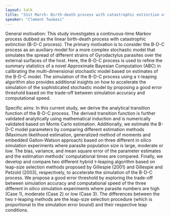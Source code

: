 ```yaml
---
layout: talk
title: "31st March: Birth-death process with catastrophic extinction of gyrodactylid parasites: analytical proof and model fitting via hybrid τ-leaping stochastic simulations"
speaker: "Clement Twumasi"
---
```


General motivation: This study investigates a continuous-time Markov process dubbed as the linear birth-death process with catastrophic extinction (B-D-C process). The primary motivation is to consider the B-D-C process as an auxiliary model for a more complex stochastic model that simulates the spread of different strains of Gyrodactylus parasites over the external surfaces of the host. Here, the B-D-C process is used to refine the summary statistics of a novel Approximate Bayesian Computation (ABC) in calibrating the multi-dimensional stochastic model based on estimates of the B-D-C model. The simulation of the B-D-C process using a τ-leaping algorithm also provides additional insights on how to accelerate the simulation of the sophisticated stochastic model by proposing a good error threshold based on the trade-off between simulation accuracy and computational speed.

Specific aims: In this current study, we derive the analytical transition function of the B-D-C process. The derived transition function is further validated analytically using mathematical induction and is numerically validated based on Monte Carlo estimation. Additionally, we estimate the B-D-C model parameters by comparing different estimation methods (Maximum likelihood estimation, generalized method of moments and embedded Galton-Watson approach) based on three different in silico simulation experiments where parasite population size is large, moderate or low. The bias, variance, and mean square error of the parameter estimates and the estimation methods’ computational times are compared. Finally, we develop and compare two different hybrid τ-leaping algorithm based on leap-size selection methods proposed by Gillespie (2001) and Gillespie and Petzold (2003), respectively, to accelerate the simulation of the B-D-C process. We propose a good error threshold by exploring the trade-off between simulation accuracy and computational speed of the three different in silico simulation experiments where parasite numbers are high (Case 1), moderate (Case 2) or low (Case 3). The differences between the two τ-leaping methods are the leap-size selection procedure (which is proportional to the simulation error bound) and their respective leap conditions.
